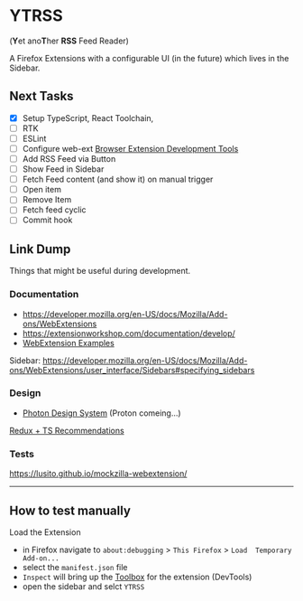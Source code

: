 # YTRSS
(**Y**et ano**T**her **RSS** Feed Reader)

A Firefox Extensions with a configurable UI (in the future) which lives in the Sidebar.

## Next Tasks
- [x] Setup TypeScript, React Toolchain,
- [ ] RTK
- [ ] ESLint
- [ ] Configure web-ext [Browser Extension Development Tools](https://extensionworkshop.com/documentation/develop/browser-extension-development-tools/)
- [ ] Add RSS Feed via Button
- [ ] Show Feed in Sidebar
- [ ] Fetch Feed content (and show it) on manual trigger
- [ ] Open item
- [ ] Remove Item
- [ ] Fetch feed cyclic
- [ ] Commit hook
## Link Dump
Things that might be useful during development.

### Documentation
- https://developer.mozilla.org/en-US/docs/Mozilla/Add-ons/WebExtensions
- https://extensionworkshop.com/documentation/develop/
- [WebExtension Examples](https://developer.mozilla.org/de/docs/Mozilla/Add-ons/WebExtensions/Examples)


Sidebar: https://developer.mozilla.org/en-US/docs/Mozilla/Add-ons/WebExtensions/user_interface/Sidebars#specifying_sidebars

### Design
- [Photon Design System](https://design.firefox.com/photon/) (Proton comeing...)

[Redux + TS Recommendations](https://youtu.be/oDqg53iOub4?t=2470)

### Tests
https://lusito.github.io/mockzilla-webextension/

---
## How to test manually

Load the Extension
- in Firefox navigate to `about:debugging` > `This Firefox` > `Load  Temporary Add-on...`
- select the `manifest.json` file
- `Inspect` will bring up the [Toolbox](https://extensionworkshop.com/documentation/develop/debugging/#developer-tools-toolbox) for the extension (DevTools)
- open the sidebar and selct `YTRSS`